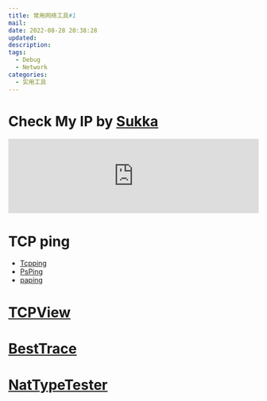 ```yaml
---
title: 常用网络工具#1
mail: 
date: 2022-08-28 20:38:28
updated: 
description: 
tags: 
  - Debug
  - Network
categories:
  - 实用工具
---
```


<!-- more -->

# Check My IP by [Sukka](https://skk.moe/)
<iframe src="https://ip.skk.moe/simple" title="Check My IP Address" style="width: 100%; border: 0"></iframe>

# TCP ping
- [Tcpping](https://www.elifulkerson.com/projects/tcping.php)
- [PsPing](https://docs.microsoft.com/zh-cn/sysinternals/downloads/psping)
- [paping](https://code.google.com/archive/p/paping/downloads)

# [TCPView](https://docs.microsoft.com/zh-cn/sysinternals/downloads/tcpview)

# [BestTrace](https://www.ipip.net/product/client.html)

# [NatTypeTester](https://github.com/HMBSbige/NatTypeTester "测试当前网络的 NAT 类型（STUN）")
